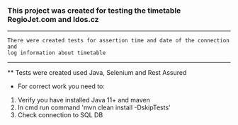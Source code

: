 ### This project was created for testing the timetable RegioJet.com and Idos.cz

---

    There were created tests for assertion time and date of the connection and
    log information about timetable

---

** Tests were created used Java, Selenium and Rest Assured

* For correct work you need to:
1. Verify you have installed Java 11+ and maven
2. In cmd run command 'mvn clean install -DskipTests'
3. Check connection to SQL DB
